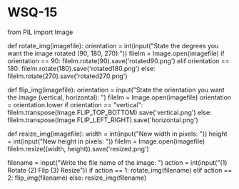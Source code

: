 # WSQ-15

from PIL import Image

def rotate_img(imagefile):
    orientation = int(input("State the degrees you want the image rotated (90, 180, 270):"))
    fileIm = Image.open(imagefile)
    if orientation == 90:
        fileIm.rotate(90).save('rotated90.png')
    elif orientation == 180:
        fileIm.rotate(180).save('rotated180.png')
    else:
        fileIm.rotate(270).save('rotated270.png')

def flip_img(imagefile):
    orientation = input("State the orientation you want the image (vertical, horizontal): ")
    fileIm = Image.open(imagefile)
    orientation = orientation.lower
    if orientation == "vertical":
        fileIm.transpose(Image.FLIP_TOP_BOTTOM).save('vertical.png')
    else:
        fileIm.transpose(Image.FLIP_LEFT_RIGHT).save('horizontal.png')

def resize_img(imagefile):
    width = int(input("New width in pixels: "))
    height = int(input("New height in pixels: "))
    fileIm = Image.open(imagefile)
    fileIm.resize((width, height)).save('resized.png')

filename = input("Write the file name of the image: ")
action = int(input("(1) Rotate  (2) Flip  (3) Resize"))
if action == 1:
    rotate_img(filename)
elif action == 2:
    flip_img(filename)
else:
    resize_img(filename)
